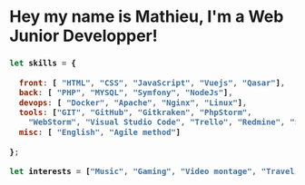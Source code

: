# Hey my name is Mathieu, I'm a Web Junior Developper!

<h3>
    
```js
let skills = {
    
  front: [ "HTML", "CSS", "JavaScript", "Vuejs", "Qasar"],
  back: [ "PHP", "MYSQL", "Symfony", "NodeJs"],
  devops: [ "Docker", "Apache", "Nginx", "Linux"],  
  tools: ["GIT", "GitHub", "Gitkraken", "PhpStorm", 
    "WebStorm", "Visual Studio Code", "Trello", "Redmine", "Sony Vegas Pro"],
  misc: [ "English", "Agile method"]
  
};
    
let interests = ["Music", "Gaming", "Video montage", "Traveling", "Drones", "Outing with friends"];
    
```
</h3>
